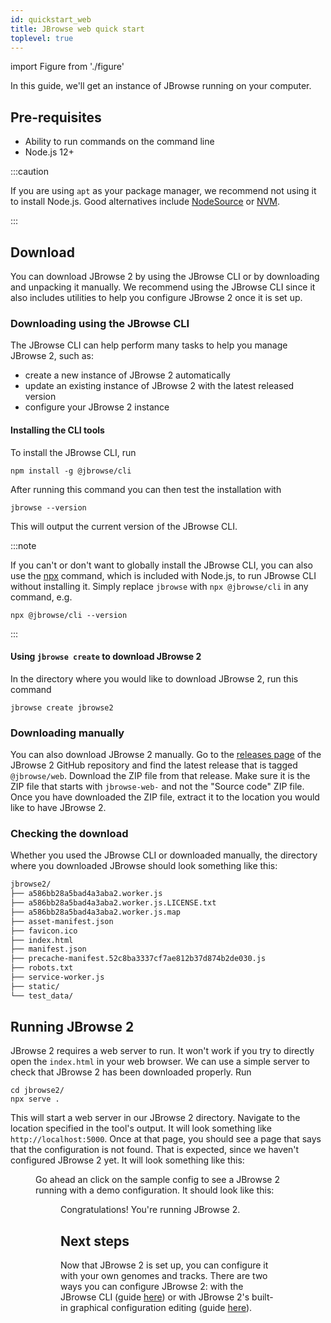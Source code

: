 ```yaml
---
id: quickstart_web
title: JBrowse web quick start
toplevel: true
---
```


import Figure from './figure'

In this guide, we'll get an instance of JBrowse running on your computer.

## Pre-requisites

- Ability to run commands on the command line
- Node.js 12+

:::caution

If you are using `apt` as your package manager, we recommend not using it to
install Node.js. Good alternatives include
[NodeSource](https://github.com/nodesource) or
[NVM](https://github.com/nvm-sh/nvm).

:::

## Download

You can download JBrowse 2 by using the JBrowse CLI or by downloading and
unpacking it manually. We recommend using the JBrowse CLI since it also includes
utilities to help you configure JBrowse 2 once it is set up.

### Downloading using the JBrowse CLI

The JBrowse CLI can help perform many tasks to help you manage JBrowse 2, such
as:

- create a new instance of JBrowse 2 automatically
- update an existing instance of JBrowse 2 with the latest released version
- configure your JBrowse 2 instance

#### Installing the CLI tools

To install the JBrowse CLI, run

```sh-session
npm install -g @jbrowse/cli
```

After running this command you can then test the installation with

```sh-session
jbrowse --version
```

This will output the current version of the JBrowse CLI.

:::note

If you can't or don't want to globally install the JBrowse CLI, you can also use
the [npx](https://nodejs.dev/learn/the-npx-nodejs-package-runner) command, which
is included with Node.js, to run JBrowse CLI without installing it. Simply
replace `jbrowse` with `npx @jbrowse/cli` in any command, e.g.

```
npx @jbrowse/cli --version
```

:::

#### Using `jbrowse create` to download JBrowse 2

In the directory where you would like to download JBrowse 2, run this command

```sh-session
jbrowse create jbrowse2
```

### Downloading manually

You can also download JBrowse 2 manually. Go to the
[releases page](https://github.com/GMOD/jbrowse-components/releases/) of the
JBrowse 2 GitHub repository and find the latest release that is tagged
`@jbrowse/web`. Download the ZIP file from that release. Make sure it is the ZIP
file that starts with `jbrowse-web-` and not the "Source code" ZIP file. Once
you have downloaded the ZIP file, extract it to the location you would like to
have JBrowse 2.

### Checking the download

Whether you used the JBrowse CLI or downloaded manually, the directory where you
downloaded JBrowse should look something like this:

```txt
jbrowse2/
├── a586bb28a5bad4a3aba2.worker.js
├── a586bb28a5bad4a3aba2.worker.js.LICENSE.txt
├── a586bb28a5bad4a3aba2.worker.js.map
├── asset-manifest.json
├── favicon.ico
├── index.html
├── manifest.json
├── precache-manifest.52c8ba3337cf7ae812b37d874b2de030.js
├── robots.txt
├── service-worker.js
├── static/
└── test_data/
```

## Running JBrowse 2

JBrowse 2 requires a web server to run. It won't work if you try to directly
open the `index.html` in your web browser. We can use a simple server to check
that JBrowse 2 has been downloaded properly. Run

```sh-session
cd jbrowse2/
npx serve .
```

This will start a web server in our JBrowse 2 directory. Navigate to the
location specified in the tool's output. It will look something like
`http://localhost:5000`. Once at that page, you should see a page that says that
the configuration is not found. That is expected, since we haven't configured
JBrowse 2 yet. It will look something like this:

<Figure caption="JBrowse 2 screen showing no configuration found" src="/img/config_not_found.png"/>

Go ahead an click on the sample config to see a JBrowse 2 running with a demo
configuration. It should look like this:

<Figure caption="JBrowse 2 screen with a sample configuration" src="/img/sample_config.png"/>

Congratulations! You're running JBrowse 2.

## Next steps

Now that JBrowse 2 is set up, you can configure it with your own genomes and
tracks. There are two ways you can configure JBrowse 2: with the JBrowse CLI
(guide [here](../quickstart_cli)) or with JBrowse 2's built-in graphical
configuration editing (guide [here](../quickstart_gui)).
